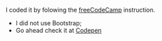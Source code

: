 I coded it by folowing the [freeCodeCamp](https://www.freecodecamp.org/learn/responsive-web-design/responsive-web-design-projects/build-a-tribute-page) instruction.
 * I did not use Bootstrap;
 * Go ahead check it at [Codepen](https://codepen.io/SerenaJiang/full/gOgGbdQ)


